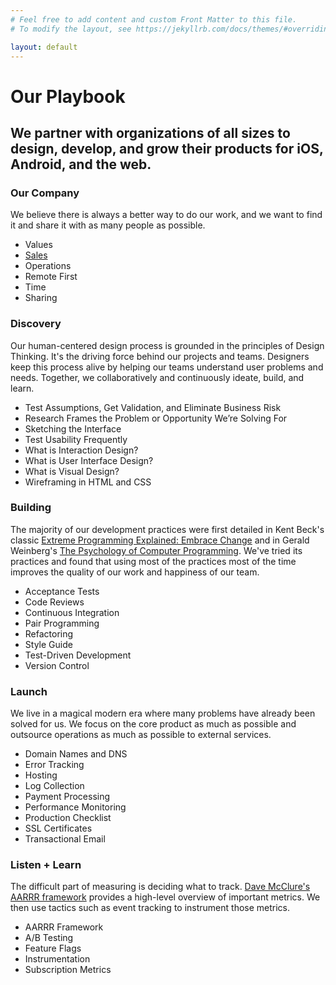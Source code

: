 ```yaml
---
# Feel free to add content and custom Front Matter to this file.
# To modify the layout, see https://jekyllrb.com/docs/themes/#overriding-theme-defaults

layout: default
---
```


# Our Playbook

## We partner with organizations of all sizes to design, develop, and grow their products for iOS, Android, and the web.

### Our Company

We believe there is always a better way to do our work, and we want to find it and share it with as many people as possible.

- Values
- [Sales](/company/sales)
- Operations
- Remote First
- Time
- Sharing

### Discovery

Our human-centered design process is grounded in the principles of Design Thinking. It's the driving force behind our projects and teams. Designers keep this process alive by helping our teams understand user problems and needs. Together, we collaboratively and continuously ideate, build, and learn.

- Test Assumptions, Get Validation, and Eliminate Business Risk
- Research Frames the Problem or Opportunity We’re Solving For
- Sketching the Interface
- Test Usability Frequently
- What is Interaction Design?
- What is User Interface Design?
- What is Visual Design?
- Wireframing in HTML and CSS

### Building

The majority of our development practices were first detailed in Kent Beck's classic [Extreme Programming Explained: Embrace Change](https://www.amazon.com/dp/0321278658) and in Gerald Weinberg's [The Psychology of Computer Programming](https://www.amazon.com/dp/0932633420). We've tried its practices and found that using most of the practices most of the time improves the quality of our work and happiness of our team.

- Acceptance Tests
- Code Reviews
- Continuous Integration
- Pair Programming
- Refactoring
- Style Guide
- Test-Driven Development
- Version Control

### Launch

We live in a magical modern era where many problems have already been solved for us. We focus on the core product as much as possible and outsource operations as much as possible to external services.

- Domain Names and DNS
- Error Tracking
- Hosting
- Log Collection
- Payment Processing
- Performance Monitoring
- Production Checklist
- SSL Certificates
- Transactional Email

### Listen + Learn

The difficult part of measuring is deciding what to track. [Dave McClure's AARRR framework](https://tbot.io/metrics-for-pirates) provides a high-level overview of important metrics. We then use tactics such as event tracking to instrument those metrics.

- AARRR Framework
- A/B Testing
- Feature Flags
- Instrumentation
- Subscription Metrics
